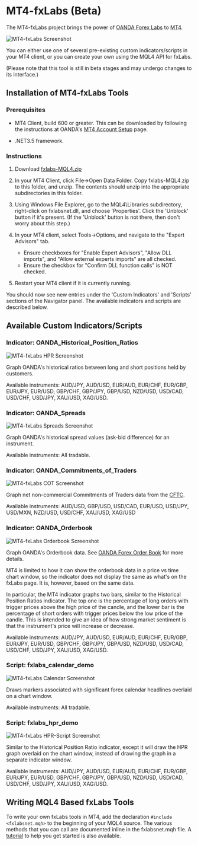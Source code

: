 MT4-fxLabs (Beta)
=================

The MT4-fxLabs project brings the power of [OANDA Forex Labs](http://fxtrade.oanda.com/analysis/labs/) to [MT4](http://fxtrade.oanda.com/trade-forex/metatrader/). 

![MT4-fxLabs Screenshot](https://github.com/oanda/mt4-fxlabs/raw/master/mt4-fxlabs.jpg)

You can either use one of several pre-existing custom indicators/scripts in your MT4 client, or you can create your own using the MQL4 API for fxLabs. 

(Please note that this tool is still in beta stages and may undergo changes to its interface.)

## Installation of MT4-fxLabs Tools

### Prerequisites 

* MT4 Client, build 600 or greater. This can be downloaded by following the instructions at OANDA's [MT4 Account Setup](http://fxtrade.oanda.com/trade-forex/metatrader/trade-account-setup) page. 

* .NET3.5 framework. 


### Instructions

1. Download [fxlabs-MQL4.zip](https://github.com/oanda/mt4-fxlabs/raw/master/fxlabs-MQL4.zip)

2. In your MT4 Client, click File->Open Data Folder. Copy fxlabs-MQL4.zip to this folder, and unzip. The contents should unzip into the appropriate subdirectories in this folder. 

3. Using Windows File Explorer, go to the MQL4\Libraries subdirectory, right-click on fxlabsnet.dll, and choose 'Properties'. Click the 'Unblock' button if it's present. (If the 'Unblock' button is not there, then don't worry about this step.) 

4. In your MT4 client, select Tools->Options, and navigate to the "Expert Advisors" tab. 
    * Ensure checkboxes for "Enable Expert Advisors", "Allow DLL imports", and "Allow external experts imports" are all checked. 
    * Ensure the checkbox for "Confirm DLL function calls" is NOT checked. 
5. Restart your MT4 client if it is currently running. 

You should now see new entries under the 'Custom Indicators' and 'Scripts' sections of the Navigator panel. The available indicators and scripts are described below. 

## Available Custom Indicators/Scripts

### Indicator: OANDA_Historical_Position_Ratios

![MT4-fxLabs HPR Screenshot](https://github.com/oanda/mt4-fxlabs/raw/master/mt4-hpr.jpg)

Graph OANDA's historical ratios between long and short positions held by customers. 

Available instruments: AUD/JPY, AUD/USD, EUR/AUD, EUR/CHF, EUR/GBP, EUR/JPY, EUR/USD, GBP/CHF, GBP/JPY, GBP/USD, NZD/USD, USD/CAD, USD/CHF, USD/JPY, XAU/USD, XAG/USD. 

### Indicator: OANDA_Spreads

![MT4-fxLabs Spreads Screenshot](https://github.com/oanda/mt4-fxlabs/raw/master/mt4-spreads.jpg)

Graph OANDA's historical spread values (ask-bid difference) for an instrument. 

Available instruments: All tradable.

### Indicator: OANDA_Commitments_of_Traders

![MT4-fxLabs COT Screenshot](https://github.com/oanda/mt4-fxlabs/raw/master/mt4-cot.jpg)

Graph net non-commercial Commitments of Traders data from the [CFTC](http://www.cftc.gov/MarketReports/CommitmentsofTraders/index.htm). 

Available instruments: AUD/USD, GBP/USD, USD/CAD, EUR/USD, USD/JPY, USD/MXN, NZD/USD, USD/CHF, XAU/USD, XAG/USD

### Indicator: OANDA_Orderbook

![MT4-fxLabs Orderbook Screenshot](https://github.com/oanda/mt4-fxlabs/raw/master/mt4-orderbook.jpg)

Graph OANDA's Orderbook data. See [OANDA Forex Order Book](http://fxtrade.oanda.ca/analysis/forex-order-book) for more details. 

MT4 is limited to how it can show the orderbook data in a price vs time chart window, so the indicator does not display the same as what's on the fxLabs page. It is, however,  based on the same data. 

In particular, the MT4 indicator graphs two bars, similar to the Historical Position Ratios indicator. The top one is the percentage of long orders with trigger prices above the high price of the candle, and the lower bar is the percentage of short orders with trigger prices below the low price of the candle. This is intended to give an idea of how strong market sentiment is that the instrument's price will increase or decrease. 

Available instruments: AUD/JPY, AUD/USD, EUR/AUD, EUR/CHF, EUR/GBP, EUR/JPY, EUR/USD, GBP/CHF, GBP/JPY, GBP/USD, NZD/USD, USD/CAD, USD/CHF, USD/JPY, XAU/USD, XAG/USD. 

### Script: fxlabs_calendar_demo

![MT4-fxLabs Calendar Screenshot](https://github.com/oanda/mt4-fxlabs/raw/master/mt4-calendar.jpg)

Draws markers associated with significant forex calendar headlines overlaid on a chart window.

Available instruments: All tradable.

### Script: fxlabs_hpr_demo

![MT4-fxLabs HPR-Script Screenshot](https://github.com/oanda/mt4-fxlabs/raw/master/mt4-hpr-script.jpg)

Similar to the Historical Position Ratio indicator, except it will draw the HPR graph overlaid
on the chart window, instead of drawing the graph in a separate indicator window. 

Available instruments: AUD/JPY, AUD/USD, EUR/AUD, EUR/CHF, EUR/GBP, EUR/JPY, EUR/USD, GBP/CHF, GBP/JPY, GBP/USD, NZD/USD, USD/CAD, USD/CHF, USD/JPY, XAU/USD, XAG/USD. 

## Writing MQL4 Based fxLabs Tools

To write your own fxLabs tools in MT4, add the declaration `#include <fxlabsnet.mqh>` to the beginning of your MQL4 source. The various methods that you can call are documented inline in the fxlabsnet.mqh file. A [tutorial](https://github.com/oanda/mt4-fxlabs/blob/master/TUTORIAL.md) to help you get started is also available. 
